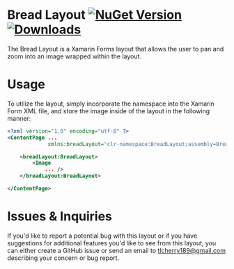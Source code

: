 # Bread Layout [![NuGet Version](https://img.shields.io/nuget/v/breadlayout)](https://www.nuget.org/packages/BreadLayout/) [![Downloads](https://img.shields.io/nuget/dt/breadlayout)](https://www.nuget.org/packages/BreadLayout/)
The Bread Layout is a Xamarin Forms layout that allows the user to pan and zoom into an 
image wrapped within the layout.

# Usage
To utilize the layout, simply incorporate the namespace into the Xamarin Form XML file, 
and store the image inside of the layout in the following manner:

```xml
<?xml version="1.0" encoding="utf-8" ?>
<ContentPage ...
             xmlns:breadLayout="clr-namespace:BreadLayout;assembly=BreadLayout">

    <breadLayout:BreadLayout>
        <Image
            ... />
    </breadLayout:BreadLayout>

</ContentPage>
```

# Issues & Inquiries
If you'd like to report a potential bug with this layout or if you have suggestions for additional features you'd like to
see from this layout, you can either create a GitHub issue or send an email to tlcherry189@gmail.com describing your concern
or bug report.
